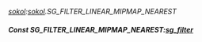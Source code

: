 _[sokol](../../modules/sokol/sokol-module.md):[sokol](../../modules/sokol/sokol-module.md).SG\_FILTER\_LINEAR\_MIPMAP\_NEAREST_
##### Const SG\_FILTER\_LINEAR\_MIPMAP\_NEAREST:[sg_filter](../../modules/sokol/sokol-sg_filter.md)
